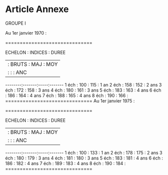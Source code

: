 # Article Annexe

GROUPE I

Au 1er janvier 1970 :

==============================

ECHELON :   INDICES   : DUREE

<table>
<tr>
<td>         : BRUTS : MAJ : MOY</td>
</tr>
<tr>
<td>         :       :     : ANC</td>
</tr>
</table>

--------:-------:-----:------- 1 éch   :  100  : 115 : 1 an 2 éch   :  158  : 152 : 2 ans 3 éch   :  172  : 158 : 3 ans 4 éch   :  180  : 161 : 3 ans 5 éch   :  183  : 163 : 4 ans 6 éch   :  186  : 164 : 4 ans 7 éch   :  188  : 165 : 4 ans 8 éch   :  190  : 166 : ==============================   Au 1er janvier 1975 :

==============================

ECHELON :   INDICES   : DUREE

<table>
<tr>
<td>         : BRUTS : MAJ : MOY</td>
</tr>
<tr>
<td>         :       :     : ANC</td>
</tr>
</table>

--------:-------:-----:------- 1 éch   :  100  : 133 : 1 an 2 éch   :  178  : 175 : 2 ans 3 éch   :  180  : 179 : 3 ans 4 éch   :  181  : 180 : 3 ans 5 éch   :  183  : 181 : 4 ans 6 éch   :  186  : 182 : 4 ans 7 éch   :  189  : 183 : 4 ans 8 éch   :  190  : 184 : ==============================
